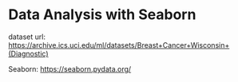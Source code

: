 # Data Analysis with Seaborn


dataset url: https://archive.ics.uci.edu/ml/datasets/Breast+Cancer+Wisconsin+(Diagnostic)

Seaborn: https://seaborn.pydata.org/

